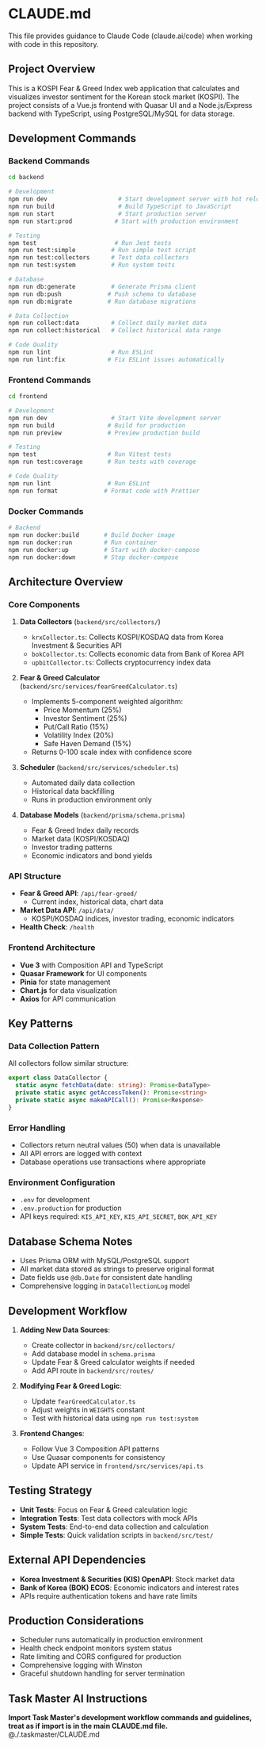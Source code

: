 # CLAUDE.md

This file provides guidance to Claude Code (claude.ai/code) when working with code in this repository.

## Project Overview

This is a KOSPI Fear & Greed Index web application that calculates and visualizes investor sentiment for the Korean stock market (KOSPI). The project consists of a Vue.js frontend with Quasar UI and a Node.js/Express backend with TypeScript, using PostgreSQL/MySQL for data storage.

## Development Commands

### Backend Commands
```bash
cd backend

# Development
npm run dev                    # Start development server with hot reload
npm run build                  # Build TypeScript to JavaScript
npm run start                  # Start production server
npm run start:prod            # Start with production environment

# Testing
npm test                      # Run Jest tests
npm run test:simple          # Run simple test script
npm run test:collectors      # Test data collectors
npm run test:system          # Run system tests

# Database
npm run db:generate          # Generate Prisma client
npm run db:push             # Push schema to database
npm run db:migrate          # Run database migrations

# Data Collection
npm run collect:data         # Collect daily market data
npm run collect:historical   # Collect historical data range

# Code Quality
npm run lint                 # Run ESLint
npm run lint:fix            # Fix ESLint issues automatically
```

### Frontend Commands
```bash
cd frontend

# Development
npm run dev                  # Start Vite development server
npm run build               # Build for production
npm run preview             # Preview production build

# Testing
npm test                    # Run Vitest tests
npm run test:coverage       # Run tests with coverage

# Code Quality
npm run lint                # Run ESLint
npm run format             # Format code with Prettier
```

### Docker Commands
```bash
# Backend
npm run docker:build       # Build Docker image
npm run docker:run         # Run container
npm run docker:up          # Start with docker-compose
npm run docker:down        # Stop docker-compose
```

## Architecture Overview

### Core Components

1. **Data Collectors** (`backend/src/collectors/`)
   - `krxCollector.ts`: Collects KOSPI/KOSDAQ data from Korea Investment & Securities API
   - `bokCollector.ts`: Collects economic data from Bank of Korea API
   - `upbitCollector.ts`: Collects cryptocurrency index data

2. **Fear & Greed Calculator** (`backend/src/services/fearGreedCalculator.ts`)
   - Implements 5-component weighted algorithm:
     - Price Momentum (25%)
     - Investor Sentiment (25%) 
     - Put/Call Ratio (15%)
     - Volatility Index (20%)
     - Safe Haven Demand (15%)
   - Returns 0-100 scale index with confidence score

3. **Scheduler** (`backend/src/services/scheduler.ts`)
   - Automated daily data collection
   - Historical data backfilling
   - Runs in production environment only

4. **Database Models** (`backend/prisma/schema.prisma`)
   - Fear & Greed Index daily records
   - Market data (KOSPI/KOSDAQ)
   - Investor trading patterns
   - Economic indicators and bond yields

### API Structure

- **Fear & Greed API**: `/api/fear-greed/`
  - Current index, historical data, chart data
- **Market Data API**: `/api/data/`
  - KOSPI/KOSDAQ indices, investor trading, economic indicators
- **Health Check**: `/health`

### Frontend Architecture

- **Vue 3** with Composition API and TypeScript
- **Quasar Framework** for UI components
- **Pinia** for state management
- **Chart.js** for data visualization
- **Axios** for API communication

## Key Patterns

### Data Collection Pattern
All collectors follow similar structure:
```typescript
export class DataCollector {
  static async fetchData(date: string): Promise<DataType>
  private static async getAccessToken(): Promise<string>
  private static async makeAPICall(): Promise<Response>
}
```

### Error Handling
- Collectors return neutral values (50) when data is unavailable
- All API errors are logged with context
- Database operations use transactions where appropriate

### Environment Configuration
- `.env` for development
- `.env.production` for production
- API keys required: `KIS_API_KEY`, `KIS_API_SECRET`, `BOK_API_KEY`

## Database Schema Notes

- Uses Prisma ORM with MySQL/PostgreSQL support
- All market data stored as strings to preserve original format
- Date fields use `@db.Date` for consistent date handling
- Comprehensive logging in `DataCollectionLog` model

## Development Workflow

1. **Adding New Data Sources**:
   - Create collector in `backend/src/collectors/`
   - Add database model in `schema.prisma`
   - Update Fear & Greed calculator weights if needed
   - Add API route in `backend/src/routes/`

2. **Modifying Fear & Greed Logic**:
   - Update `fearGreedCalculator.ts`
   - Adjust weights in `WEIGHTS` constant
   - Test with historical data using `npm run test:system`

3. **Frontend Changes**:
   - Follow Vue 3 Composition API patterns
   - Use Quasar components for consistency
   - Update API service in `frontend/src/services/api.ts`

## Testing Strategy

- **Unit Tests**: Focus on Fear & Greed calculation logic
- **Integration Tests**: Test data collectors with mock APIs
- **System Tests**: End-to-end data collection and calculation
- **Simple Tests**: Quick validation scripts in `backend/src/test/`

## External API Dependencies

- **Korea Investment & Securities (KIS) OpenAPI**: Stock market data
- **Bank of Korea (BOK) ECOS**: Economic indicators and interest rates
- APIs require authentication tokens and have rate limits

## Production Considerations

- Scheduler runs automatically in production environment
- Health check endpoint monitors system status
- Rate limiting and CORS configured for production
- Comprehensive logging with Winston
- Graceful shutdown handling for server termination

## Task Master AI Instructions
**Import Task Master's development workflow commands and guidelines, treat as if import is in the main CLAUDE.md file.**
@./.taskmaster/CLAUDE.md

